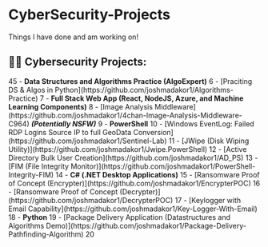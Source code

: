# CyberSecurity-Projects
Things I have done and am working on!
<h2>👨‍💻 Cybersecurity Projects:</h2>
4
​
5 - <b>Data Structures and Algorithms Practice (AlgoExpert)</b>
6 - [Praciting DS & Algos in Python](https://github.com/joshmadakor1/Algorithms-Practice)
7 - <b>Full Stack Web App (React, NodeJS, Azure, and Machine Learning Components)</b>
8 - [Image Analysis Middleware](https://github.com/joshmadakor1/4chan-Image-Analysis-Middleware-C964) <b><i>(Potentially NSFW)</b></i>
9 - <b>PowerShell</b>
10 - [Windows EventLog: Failed RDP Logins Source IP to full GeoData Conversion](https://github.com/joshmadakor1/Sentinel-Lab)
11 - [JWipe (Disk Wiping Utility)](https://github.com/joshmadakor1/Jwipe.PowerShell)
12
  - [Active Directory Bulk User Creation](https://github.com/joshmadakor1/AD_PS)
13
  - [FIM (File Integrity Monitor)](https://github.com/joshmadakor1/PowerShell-Integrity-FIM)
14
- <b>C# (.NET Desktop Applications)</b>
15
  - [Ransomware Proof of Concept (Encrypter)](https://github.com/joshmadakor1/EncrypterPOC)
16
  - [Ransomware Proof of Concept (Decrypter)](https://github.com/joshmadakor1/DecrypterPOC)
17
  - [Keylogger with Email Capability](https://github.com/joshmadakor1/Key-Logger-With-Email)
18
- <b>Python</b>
19
  - [Package Delivery Application (Datastructures and Algorithms Demo)](https://github.com/joshmadakor1/Package-Delivery-Pathfinding-Algorithm)
20
​
